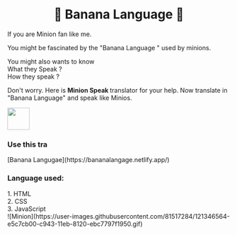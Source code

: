 <div align="center"><h1> 🍌 Banana Language 🍌 </h1></div>

<p> If you are Minion fan like me. </p>
<p> You might be fascinated by the "Banana Language " used by minions. </p>
<p> You might also wants to know <br/>
  What they Speak ? <br/> 
  How they speak ? <br/> </p>
  
<p>Don't worry. Here is <b> Minion Speak </b> translator for your help. Now translate in "Banana Language" and speak like Minios. </p>  


<img src="https://user-images.githubusercontent.com/81517284/121346564-e5c7cb00-c943-11eb-8120-ebc7797f1950.gif" width="50px">
<h3> Use this tra</h3>
[Banana Langugae](https://bananalangage.netlify.app/)



<h3> Language used: </h3>
1. HTML<br/>
2. CSS<br/>
3. JavaScript<br/>
![Minion](https://user-images.githubusercontent.com/81517284/121346564-e5c7cb00-c943-11eb-8120-ebc7797f1950.gif)  

  
